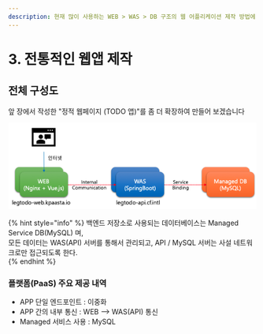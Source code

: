 ```yaml
---
description: 현재 많이 사용하는 WEB > WAS > DB 구조의 웹 어플리케이션 제작 방법에 대해서 설명한다.
---
```


# 3. 전통적인 웹앱 제작

## 전체 구성도  

앞 장에서 작성한 "정적 웹페이지 \(TODO 앱\)"를 좀 더 확장하여 만들어 보겠습니다

![](../../.gitbook/assets/image%20%28178%29.png)

{% hint style="info" %}
백엔드 저장소로 사용되는 데이터베이스는 Managed Service DB\(MySQL\) 며,  
모든 데이터는 WAS\(API\) 서버를 통해서 관리되고, API / MySQL 서버는 사설 네트워크로만  접근되도록 한다.  
{% endhint %}

### 플랫폼\(PaaS\) 주요 제공 내역 

* APP 단일 엔드포인트 : 이중화
* APP 간의 내부 통신 : WEB --&gt; WAS\(API\) 통신 
* Managed 서비스 사용 : MySQL  



